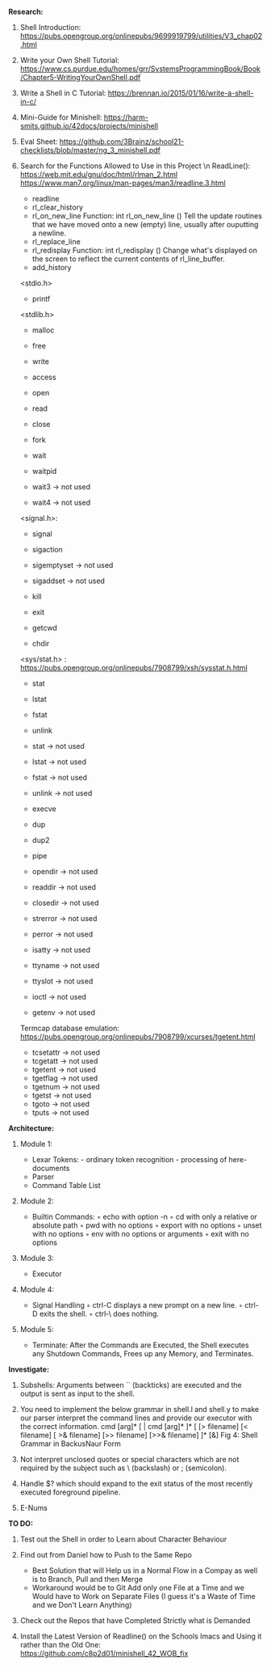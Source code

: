 **Research:**

1. Shell Introduction: https://pubs.opengroup.org/onlinepubs/9699919799/utilities/V3_chap02.html

2. Write your Own Shell Tutorial: https://www.cs.purdue.edu/homes/grr/SystemsProgrammingBook/Book/Chapter5-WritingYourOwnShell.pdf

3. Write a Shell in C Tutorial: https://brennan.io/2015/01/16/write-a-shell-in-c/

4. Mini-Guide for Minishell: https://harm-smits.github.io/42docs/projects/minishell


3. Eval Sheet: https://github.com/3Brainz/school21-checklists/blob/master/ng_3_minishell.pdf

4. Search for the Functions Allowed to Use in this Project \n
	ReadLine(): https://web.mit.edu/gnu/doc/html/rlman_2.html 
				https://www.man7.org/linux/man-pages/man3/readline.3.html
	- readline
 	- rl_clear_history
 	- rl_on_new_line
		Function: int rl_on_new_line ()
		Tell the update routines that we have moved onto a new (empty) line, usually after ouputting a newline.
 	- rl_replace_line
 	- rl_redisplay
	 	Function: int rl_redisplay ()
		Change what's displayed on the screen to reflect the current contents of rl_line_buffer.
 	- add_history

	<stdio.h>
 	- printf

	<stdlib.h>
 	- malloc
 	- free


 	- write
 	- access

 	- open
 	- read
 	- close


 	- fork
 	- wait
 	- waitpid
 	- wait3 -> not used
 	- wait4 -> not used


	<signal.h>:
 	- signal
 	- sigaction
 	- sigemptyset -> not used
 	- sigaddset -> not used
 	- kill


 	- exit
 	- getcwd
 	- chdir

	<sys/stat.h> : https://pubs.opengroup.org/onlinepubs/7908799/xsh/sysstat.h.html
 	- stat
 	- lstat
 	- fstat


 	- unlink
 	- stat -> not used
 	- lstat -> not used
 	- fstat -> not used
 	- unlink -> not used
 	- execve
 	- dup
 	- dup2
 	- pipe
 	- opendir -> not used
 	- readdir -> not used
 	- closedir -> not used
 	- strerror -> not used
 	- perror -> not used
 	- isatty -> not used
 	- ttyname -> not used
 	- ttyslot -> not used
 	- ioctl -> not used
 	- getenv -> not used

	Termcap database emulation:  https://pubs.opengroup.org/onlinepubs/7908799/xcurses/tgetent.html
 	- tcsetattr -> not used
 	- tcgetatt -> not used
 	- tgetent -> not used
 	- tgetflag -> not used
 	- tgetnum -> not used
 	- tgetst -> not used
 	- tgoto -> not used
 	- tputs -> not used


**Architecture:**

1. Module 1:
	- Lexar
		Tokens:
			- ordinary token recognition
			- processing of here-documents
	- Parser
	- Command Table List

2. Module 2:
	- Builtin Commands:
		◦ echo with option -n
		◦ cd with only a relative or absolute path
		◦ pwd with no options
		◦ export with no options
		◦ unset with no options
		◦ env with no options or arguments
		◦ exit with no options


3. Module 3:
	- Executor

4. Module 4:
	- Signal Handling
		◦ ctrl-C displays a new prompt on a new line.
		◦ ctrl-D exits the shell.
		◦ ctrl-\ does nothing.

5. Module 5:
	- Terminate: After the Commands are Executed, the Shell executes any Shutdown Commands, Frees up any Memory, and Terminates.


**Investigate:**

1. Subshells: Arguments between `` (backticks) are executed and the output is sent as 
input to the shell. 

2. You need to implement the below grammar in shell.l and shell.y to make our parser interpret 
the command lines and provide our executor with the correct information. 
cmd [arg]* [ | cmd [arg]* ]*
          [ [> filename] [< filename] [ >& filename] [>> filename] [>>& filename] ]* [&]
Fig 4: Shell Grammar in Backus­Naur Form 

3. Not interpret unclosed quotes or special characters which are not required by the
subject such as \ (backslash) or ; (semicolon).

4. Handle $? which should expand to the exit status of the most recently executed foreground pipeline.

5. E-Nums



**TO DO:**

1. Test out the Shell in order to Learn about Character Behaviour

2. Find out from Daniel how to Push to the Same Repo
	- Best Solution that will Help us in a Normal Flow in a Compay as well is to Branch, Pull and then Merge
	- Workaround would be to Git Add only one File at a Time and we Would have to Work on Separate Files (I guess it's a Waste of Time and we Don't Learn Anything)

3. Check out the Repos that have Completed Strictly what is Demanded

4. Install the Latest Version of Readline() on the Schools Imacs and Using it rather than the Old One: https://github.com/c8p2d01/minishell_42_WOB_fix
